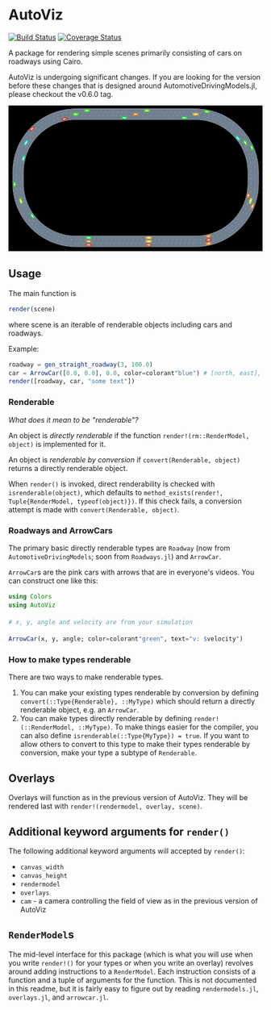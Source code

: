 # AutoViz

[![Build Status](https://travis-ci.org/sisl/AutoViz.jl.svg?branch=master)](https://travis-ci.org/sisl/AutoViz.jl)
[![Coverage Status](https://coveralls.io/repos/sisl/AutoViz.jl/badge.svg)](https://coveralls.io/r/sisl/AutoViz.jl)

A package for rendering simple scenes primarily consisting of cars on roadways using Cairo.

AutoViz is undergoing significant changes. If you are looking for the version before these changes that is designed around AutomotiveDrivingModels.jl, please checkout the v0.6.0 tag.

![AutoViz](readmeimage.png)

## Usage

The main function is

```julia
render(scene)
```

where scene is an iterable of renderable objects including cars and roadways.

Example:
```julia
roadway = gen_straight_roadway(3, 100.0)
car = ArrowCar([0.0, 0.0], 0.0, color=colorant"blue") # [north, east], angle
render([roadway, car, "some text"])
```

### Renderable

*What does it mean to be "renderable"?*

An object is *directly renderable* if the function `render!(rm::RenderModel, object)` is implemented for it.

An object is *renderable by conversion* if `convert(Renderable, object)` returns a directly renderable object.

When `render()` is invoked, direct renderability is checked with `isrenderable(object)`, which defaults to `method_exists(render!, Tuple{RenderModel, typeof(object)})`. If this check fails, a conversion attempt is made with `convert(Renderable, object)`.

### Roadways and ArrowCars

The primary basic directly renderable types are `Roadway` (now from `AutomotiveDrivingModels`; soon from `Roadways.jl`) and `ArrowCar`.

`ArrowCar`s are the pink cars with arrows that are in everyone's videos. You can construct one like this:

```julia
using Colors
using AutoViz

# x, y, angle and velocity are from your simulation

ArrowCar(x, y, angle; color=colorant"green", text="v: $velocity")
```

### How to make types renderable

There are two ways to make renderable types.

1. You can make your existing types renderable by conversion by defining `convert(::Type{Renderable}, ::MyType)` which should return a directly renderable object, e.g. an `ArrowCar`.
2. You can make types directly renderable by defining `render!(::RenderModel, ::MyType)`. To make things easier for the compiler, you can also define `isrenderable(::Type{MyType}) = true`. If you want to allow others to convert to this type to make their types renderable by conversion, make your type a subtype of `Renderable`.

## Overlays

Overlays will function as in the previous version of AutoViz. They will be rendered last with `render!(rendermodel, overlay, scene)`.

## Additional keyword arguments for `render()`

The following additional keyword arguments will accepted by `render()`:

- `canvas_width`
- `canvas_height`
- `rendermodel`
- `overlays`
- `cam` - a camera controlling the field of view as in the previous version of AutoViz

## `RenderModel`s

The mid-level interface for this package (which is what you will use when you write `render!()` for your types or when you write an overlay) revolves around adding instructions to a `RenderModel`. Each instruction consists of a function and a tuple of arguments for the function. This is not documented in this readme, but it is fairly easy to figure out by reading `rendermodels.jl`, `overlays.jl`, and `arrowcar.jl`.
